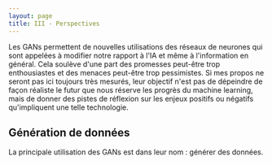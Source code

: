 ```yaml
---
layout: page
title: III - Perspectives
---
```


Les GANs permettent de nouvelles utilisations des réseaux de neurones qui sont appelées à modifier notre rapport à l'IA et même à l'information en général. Cela soulève d'une part des promesses peut-être trop enthousiastes et des menaces peut-être trop pessimistes. Si mes propos ne seront pas ici toujours très mesurés, leur objectif n'est pas de dépeindre de façon réaliste le futur que nous réserve les progrès du machine learning, mais de donner des pistes de réflexion sur les enjeux positifs ou négatifs qu'impliquent une telle technologie.

## Génération de données

La principale utilisation des GANs est dans leur nom : générer des données. 
